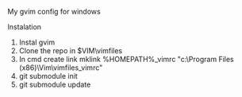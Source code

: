 My gvim config for windows

Instalation

1. Instal gvim 
2. Clone the repo in $VIM\vimfiles
3. In cmd create link 
	mklink %HOMEPATH%\_vimrc "c:\Program Files (x86)\Vim\vimfiles\_vimrc"
4. git submodule init
5. git submodule update